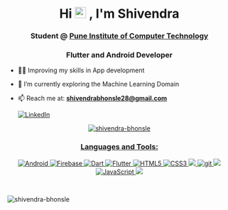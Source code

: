 <!DOCTYPE html>
<html lang="en">

<h1 align="center">Hi <img src="https://media.giphy.com/media/hvRJCLFzcasrR4ia7z/giphy.gif" width="25px"> , I'm Shivendra</h1>

<h3 align="center">Student  @ <a href="https://pict.edu/#"> Pune Institute of Computer Technology</a> </h3>
<h3 align="center">Flutter and Android Developer</h3>



<!--
**shivendra-bhonsle/shivendra-bhonsle** is a ✨ _special_ ✨ repository because its `README.md` (this file) appears on your GitHub profile.

Here are some ideas to get you started:

- 🔭 I’m currently working on ...
- 🌱 I’m currently learning ...
- 👯 I’m looking to collaborate on ...
- 🤔 I’m looking for help with ...
- 💬 Ask me about ...
- 📫 How to reach me: ...
- 😄 Pronouns: ...
- ⚡ Fun fact: ..🌱🪂.
-->
- 🐱‍👤 Improving my skills in App development
- 🧭 I’m currently exploring the Machine Learning Domain<br/>
- 📫 Reach me at: **shivendrabhonsle28@gmail.com**<br/>
  
  <p align="left">
     <a href="https://www.linkedin.com/in/shivendra-bhonsle-b6243a1b2/" target="_blank"><img alt="LinkedIn" src="https://img.shields.io/badge/linkedin-%230077B5.svg?style=for-the-badge&logo=linkedin&logoColor=white"
     />
  </p>

<p align="center"> <img
      src="https://media.tenor.com/images/df8c44a1d20ab367fdcb21880985fd33/tenor.gif"
      alt="shivendra-bhonsle" /> </p>
      
      
<h3 align="center">Languages and Tools:</h3>


<p align="center"> 
  <a href="https://www.android.com/intl/en_in/" target="_blank"><img alt="Android" src="https://img.shields.io/badge/Android-3DDC84?style=for-the-badge&logo=android&logoColor=white" />
    <a href="https://firebase.google.com/" target="_blank"><img alt="Firebase" src="https://img.shields.io/badge/firebase-%23039BE5.svg?style=for-the-badge&logo=firebase"/>
<a href="https://dart.dev/" target="_blank"> <img alt="Dart" src="https://img.shields.io/badge/dart-%230175C2.svg?style=for-the-badge&logo=dart&logoColor=white"/> </a> 
<a href="https://flutter.dev/" target="_blank"><img alt="Flutter" src="https://img.shields.io/badge/Flutter-%2302569B.svg?style=for-the-badge&logo=Flutter&logoColor=white" />
<a href="https://www.w3schools.com/TAGS/default.ASP" target="_blank"><img alt="HTML5" src="https://img.shields.io/badge/html5-%23E34F26.svg?style=for-the-badge&logo=html5&logoColor=white"/>
<a href="https://www.w3schools.com/css/" target="_blank"><img alt="CSS3" src="https://img.shields.io/badge/css3-%231572B6.svg?style=for-the-badge&logo=css3&logoColor=white"/>
<a href="https://www.cplusplus.com/" target="_blank"> <img src="https://img.shields.io/badge/C%2B%2B-00599C?style=for-the-badge&logo=c%2B%2B&logoColor=white"/> </a> 
<a href="https://git-scm.com/" target="_blank"> <img src="https://img.shields.io/badge/Git-F05032?style=for-the-badge&logo=git&logoColor=white" alt="git"/> </a> 
<a href="https://www.java.com" target="_blank"> <img src="https://img.shields.io/badge/Java-ED8B00?style=for-the-badge&logo=java&logoColor=white"/> </a> 
  <a href="https://www.w3schools.com/js/DEFAULT.asp" target="_blank"> <img
        src='https://img.shields.io/badge/JavaScript-F7DF1E?style=for-the-badge&logo=javascript&logoColor=black'
        alt="JavaScript" /> </a>
<a href="https://www.python.org" target="_blank"><img src="https://img.shields.io/badge/Python-3776AB?style=for-the-badge&logo=python&logoColor=white"/></a> 
</p>
<br />
<p align="left"> <img src="https://komarev.com/ghpvc/?username=shivendra-bhonsle&label=Profile%20views&color=0e75b6&style=flat" alt="shivendra-bhonsle" /> </p>
   
   

  
   
     
     
